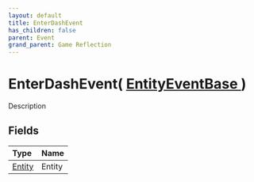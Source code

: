 ```yaml
---
layout: default
title: EnterDashEvent
has_children: false
parent: Event
grand_parent: Game Reflection
---
```

# EnterDashEvent( [ EntityEventBase ](/riftbreaker-wiki/docs/game-reflection/events/entity_event_base/) )
Description 

## Fields

| Type | Name |
|:----------|:--------------|
| [Entity](/riftbreaker-wiki/docs/game-reflection/classes/entity/) | Entity |


